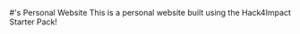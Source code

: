 #<Your Name>'s Personal Website
This is a personal website built using the Hack4Impact Starter Pack!
<You can add any description you want here.>
